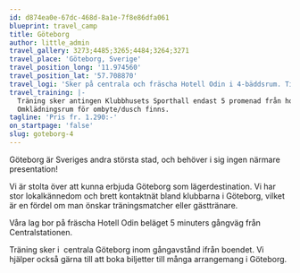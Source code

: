 ```yaml
---
id: d874ea0e-67dc-468d-8a1e-7f8e86dfa061
blueprint: travel_camp
title: Göteborg
author: little_admin
travel_gallery: 3273;4485;3265;4484;3264;3271
travel_place: 'Göteborg, Sverige'
travel_position_long: '11.974560'
travel_position_lat: '57.708870'
travel_logi: 'Sker på centrala och fräscha Hotell Odin i 4-bäddsrum. Tillägg vid boende i 1-3-bäddsrum.'
travel_training: |-
  Träning sker antingen Klubbhusets Sporthall endast 5 promenad från hotellet. Alt. Valhalla Sporthall ca 15 min gångavstånd från hotellet.
  Omklädningsrum för ombyte/dusch finns.
tagline: 'Pris fr. 1.290:-'
on_startpage: 'false'
slug: goteborg-4
---
```

<p>Göteborg är Sveriges andra största stad, och behöver i sig ingen närmare presentation!</p>
<p>Vi är stolta över att kunna erbjuda Göteborg som lägerdestination. Vi har stor lokalkännedom och brett kontaktnät bland klubbarna i Göteborg, vilket är en fördel om man önskar träningsmatcher eller gästtränare.</p>
<p>Våra lag bor på fräscha Hotell Odin beläget 5 minuters gångväg från Centralstationen.</p>
<p>Träning sker i  centrala Göteborg inom gångavstånd ifrån boendet. Vi hjälper också gärna till att boka biljetter till många arrangemang i Göteborg.</p>
